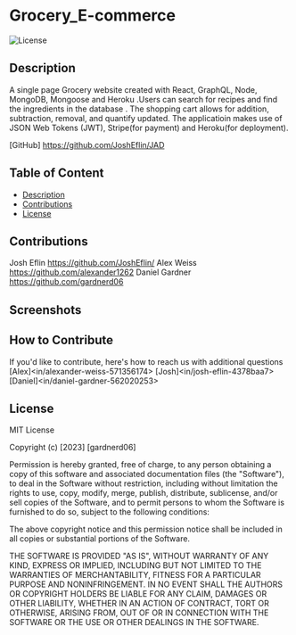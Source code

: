 # Grocery_E-commerce

 ![License](https://img.shields.io/badge/License-MIT-orange)

## Description

 A single page  Grocery website created with  React, GraphQL, Node, MongoDB, Mongoose and Heroku .Users can search  for recipes and  find the ingredients  in the database . The shopping cart allows for addition, subtraction, removal, and quantify updated.  The applicatioin makes use of  JSON Web Tokens (JWT), Stripe(for payment) and Heroku(for deployment).

[GitHub]  <https://github.com/JoshEflin/JAD>

## Table of Content

- [Description](#description)
- [Contributions](#contributions)
- [License](#license)

## Contributions

Josh Eflin <https://github.com/JoshEflin/>
Alex Weiss <https://github.com/alexander1262>
Daniel Gardner <https://github.com/gardnerd06>

## Screenshots

## How to Contribute

If you'd like to contribute, here's how to reach us with additional questions 
[Alex]<in/alexander-weiss-571356174>
[Josh]<in/josh-eflin-4378baa7>
[Daniel]<in/daniel-gardner-562020253>

## License

MIT License

Copyright (c) [2023] [gardnerd06]

Permission is hereby granted, free of charge, to any person obtaining a copy of this software and associated documentation files (the "Software"), to deal in the Software without restriction, including without limitation the rights to use, copy, modify, merge, publish, distribute, sublicense, and/or sell copies of the Software, and to permit persons to whom the Software is furnished to do so, subject to the following conditions:

The above copyright notice and this permission notice shall be included in all copies or substantial portions of the Software.

THE SOFTWARE IS PROVIDED "AS IS", WITHOUT WARRANTY OF ANY KIND, EXPRESS OR IMPLIED, INCLUDING BUT NOT LIMITED TO THE WARRANTIES OF MERCHANTABILITY, FITNESS FOR A PARTICULAR PURPOSE AND NONINFRINGEMENT. IN NO EVENT SHALL THE AUTHORS OR COPYRIGHT HOLDERS BE LIABLE FOR ANY CLAIM, DAMAGES OR OTHER LIABILITY, WHETHER IN AN ACTION OF CONTRACT, TORT OR OTHERWISE, ARISING FROM, OUT OF OR IN CONNECTION WITH THE SOFTWARE OR THE USE OR OTHER DEALINGS IN THE SOFTWARE.
